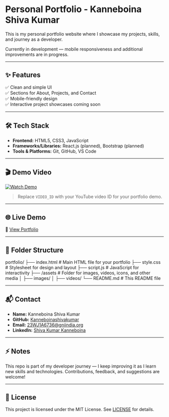 # Personal Portfolio - Kanneboina Shiva Kumar

This is my personal portfolio website where I showcase my projects, skills, and journey as a developer.

Currently in development — mobile responsiveness and additional improvements are in progress.

---

## ✨ Features

✅ Clean and simple UI  
✅ Sections for About, Projects, and Contact  
✅ Mobile-friendly design  
✅ Interactive project showcases coming soon  

---

## 🛠️ Tech Stack

- **Frontend:** HTML5, CSS3, JavaScript  
- **Frameworks/Libraries:** React.js (planned), Bootstrap (planned)  
- **Tools & Platforms:** Git, GitHub, VS Code  

---

## 🎬 Demo Video

[![Watch Demo](https://img.youtube.com/vi/VIDEO_ID/0.jpg)](https://www.youtube.com/watch?v=VIDEO_ID)

> Replace `VIDEO_ID` with your YouTube video ID for your portfolio demo.

---

## 🌐 Live Demo

🔗 [View Portfolio](https://kanneboinashivakumar.github.io/portfolio/)

---

## 📂 Folder Structure

portfolio/
├── index.html         # Main HTML file for your portfolio
├── style.css          # Stylesheet for design and layout
├── script.js          # JavaScript for interactivity
├── /assets            # Folder for images, videos, icons, and other media
│   ├── images/
│   ├── videos/
└── README.md          # This README file


---

## 📬 Contact

- **Name:** Kanneboina Shiva Kumar  
- **GitHub:** [Kanneboinashivakumar](https://github.com/Kanneboinashivakumar)  
- **Email:** 23WJ1A6736@gniindia.org  
- **LinkedIn:** [Shiva Kumar Kanneboina](https://www.linkedin.com/in/shiva-kumar-kannaeboina-b6a844298)

---

## ⚡ Notes

This repo is part of my developer journey — I keep improving it as I learn new skills and technologies. Contributions, feedback, and suggestions are welcome!

---

## 📄 License

This project is licensed under the MIT License. See [LICENSE](LICENSE) for details.
